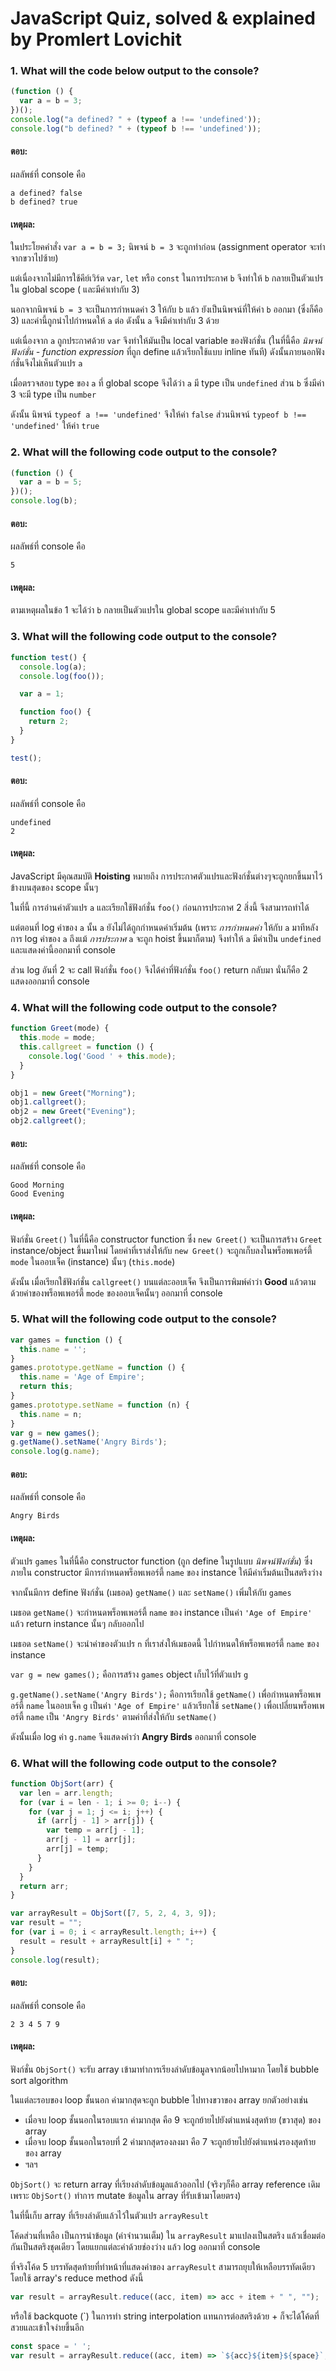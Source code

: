 # JavaScript Quiz, solved & explained by Promlert Lovichit

### 1. What will the code below output to the console?

```javascript
(function () {
  var a = b = 3;
})();
console.log("a defined? " + (typeof a !== 'undefined'));
console.log("b defined? " + (typeof b !== 'undefined'));
```

#### ตอบ:

ผลลัพธ์ที่ console คือ

```
a defined? false
b defined? true
```

#### เหตุผล:

ในประโยคคำสั่ง `var a = b = 3;` นิพจน์ `b = 3` จะถูกทำก่อน (assignment operator จะทำจากขวาไปซ้าย)

แต่เนื่องจากไม่มีการใช้คีย์เวิร์ด `var`, `let` หรือ `const` ในการประกาศ `b` จึงทำให้ `b` กลายเป็นตัวแปรใน global scope (
และมีค่าเท่ากับ 3)

นอกจากนิพจน์ `b = 3` จะเป็นการกำหนดค่า 3 ให้กับ `b` แล้ว ยังเป็นนิพจน์ที่ให้ค่า `b` ออกมา (ซึ่งก็คือ 3)
และค่านี้ถูกนำไปกำหนดให้ `a` ต่อ ดังนั้น `a` จึงมีค่าเท่ากับ 3 ด้วย

แต่เนื่องจาก `a` ถูกประกาศด้วย `var` จึงทำให้มันเป็น local variable ของฟังก์ชั่น (ในที่นี้คือ *นิพจน์ฟังก์ชั่น - function expression* ที่ถูก
define แล้วเรียกใช้แบบ inline ทันที) ดังนั้นภายนอกฟังก์ชั่นจึงไม่เห็นตัวแปร `a`

เมื่อตรวจสอบ type ของ `a` ที่ global scope จึงได้ว่า `a` มี type เป็น `undefined` ส่วน `b` ซึ่งมีค่า 3 จะมี type
เป็น `number`

ดังนั้น นิพจน์ `typeof a !== 'undefined'` จึงให้ค่า `false` ส่วนนิพจน์ `typeof b !== 'undefined'` ให้ค่า `true`

### 2. What will the following code output to the console?

```javascript
(function () {
  var a = b = 5;
})();
console.log(b);
```

#### ตอบ:

ผลลัพธ์ที่ console คือ

```
5
```

#### เหตุผล:

ตามเหตุผลในข้อ 1 จะได้ว่า `b` กลายเป็นตัวแปรใน global scope และมีค่าเท่ากับ 5

### 3. What will the following code output to the console?

```javascript
function test() {
  console.log(a);
  console.log(foo());

  var a = 1;

  function foo() {
    return 2;
  }
}

test();
```

#### ตอบ:

ผลลัพธ์ที่ console คือ

```
undefined
2
```

#### เหตุผล:

JavaScript มีคุณสมบัติ **Hoisting** หมายถึง การประกาศตัวแปรและฟังก์ชั่นต่างๆจะถูกยกขึ้นมาไว้ข้างบนสุดของ scope นั้นๆ

ในที่นี้ การอ่านค่าตัวแปร `a` และเรียกใช้ฟังก์ชั่น `foo()` ก่อนการประกาศ 2 สิ่งนี้ จึงสามารถทำได้

แต่ตอนที่ log ค่าของ `a` นั้น `a` ยังไม่ได้ถูกกำหนดค่าเริ่มต้น (เพราะ *การกำหนดค่า* ให้กับ `a` มาทีหลังการ log
ค่าของ `a` ถึงแม้ *การประกาศ* `a` จะถูก hoist ขึ้นมาก็ตาม) จึงทำให้ `a` มีค่าเป็น `undefined` และแสดงค่านี้ออกมาที่
console

ส่วน log อันที่ 2 จะ call ฟังก์ชั่น `foo()` จึงได้ค่าที่ฟังก์ชั่น `foo()` return กลับมา นั่นก็คือ 2 แสดงออกมาที่ console

### 4. What will the following code output to the console?

```javascript
function Greet(mode) {
  this.mode = mode;
  this.callgreet = function () {
    console.log('Good ' + this.mode);
  }
}

obj1 = new Greet("Morning");
obj1.callgreet();
obj2 = new Greet("Evening");
obj2.callgreet();
```

#### ตอบ:

ผลลัพธ์ที่ console คือ

```
Good Morning
Good Evening
```

#### เหตุผล:

ฟังก์ชั่น `Greet()` ในที่นี้คือ constructor function ซึ่ง `new Greet()` จะเป็นการสร้าง `Greet` instance/object
ขึ้นมาใหม่ โดยค่าที่เราส่งให้กับ `new Greet()`
จะถูกเก็บลงในพร็อพเพอร์ตี้ `mode` ในออบเจ็ค (instance) นั้นๆ (`this.mode`)

ดังนั้น เมื่อเรียกใช้ฟังก์ชั่น `callgreet()` บนแต่ละออบเจ็ค จึงเป็นการพิมพ์คำว่า **Good**
แล้วตามด้วยค่าของพร็อพเพอร์ตี้ `mode` ของออบเจ็คนั้นๆ ออกมาที่ console

### 5. What will the following code output to the console?

```javascript
var games = function () {
  this.name = '';
}
games.prototype.getName = function () {
  this.name = 'Age of Empire';
  return this;
}
games.prototype.setName = function (n) {
  this.name = n;
}
var g = new games();
g.getName().setName('Angry Birds');
console.log(g.name);
```

#### ตอบ:

ผลลัพธ์ที่ console คือ

```
Angry Birds
```

#### เหตุผล:

ตัวแปร `games` ในที่นี้คือ constructor function (ถูก define ในรูปแบบ *นิพจน์ฟังก์ชั่น*) ซึ่งภายใน constructor
มีการกำหนดพร็อพเพอร์ตี้ `name` ของ instance ให้มีค่าเริ่มต้นเป็นสตริงว่าง

จากนั้นมีการ define ฟังก์ชั่น (เมธอด) `getName()` และ `setName()` เพิ่มให้กับ `games`

เมธอด `getName()` จะกำหนดพร็อพเพอร์ตี้ `name` ของ instance เป็นค่า `'Age of Empire'` แล้ว return instance นั้นๆ
กลับออกไป

เมธอด `setName()` จะนำค่าของตัวแปร `n` ที่เราส่งให้เมธอดนี้ ไปกำหนดให้พร็อพเพอร์ตี้ `name` ของ instance

`var g = new games();` คือการสร้าง `games` object เก็บไว้ที่ตัวแปร `g`

`g.getName().setName('Angry Birds');` คือการเรียกใช้ `getName()` เพื่อกำหนดพร็อพเพอร์ตี้ `name` ในออบเจ็ค `g`
เป็นค่า `'Age of Empire'` แล้วเรียกใช้ `setName()` เพื่อเปลี่ยนพร็อพเพอร์ตี้ `name` เป็น `'Angry Birds'`
ตามค่าที่ส่งให้กับ `setName()`

ดังนั้นเมื่อ log ค่า `g.name` จึงแสดงคำว่า **Angry Birds** ออกมาที่ console

### 6. What will the following code output to the console?

```javascript
function ObjSort(arr) {
  var len = arr.length;
  for (var i = len - 1; i >= 0; i--) {
    for (var j = 1; j <= i; j++) {
      if (arr[j - 1] > arr[j]) {
        var temp = arr[j - 1];
        arr[j - 1] = arr[j];
        arr[j] = temp;
      }
    }
  }
  return arr;
}

var arrayResult = ObjSort([7, 5, 2, 4, 3, 9]);
var result = "";
for (var i = 0; i < arrayResult.length; i++) {
  result = result + arrayResult[i] + " ";
}
console.log(result);
```

#### ตอบ:

ผลลัพธ์ที่ console คือ

```
2 3 4 5 7 9
```

#### เหตุผล:

ฟังก์ชั่น `ObjSort()` จะรับ array เข้ามาทำการเรียงลำดับข้อมูลจากน้อยไปหามาก โดยใช้ bubble sort algorithm

ในแต่ละรอบของ loop ชั้นนอก ค่ามากสุดจะถูก bubble ไปทางขวาของ array ยกตัวอย่างเช่น 

- เมื่อจบ loop ชั้นนอกในรอบแรก ค่ามากสุด คือ 9 จะถูกย้ายไปยังตำแหน่งสุดท้าย (ขวาสุด) ของ array 
- เมื่อจบ loop ชั้นนอกในรอบที่ 2 ค่ามากสุดรองลงมา คือ 7 จะถูกย้ายไปยังตำแหน่งรองสุดท้ายของ array
- ฯลฯ

`ObjSort()` จะ return array ที่เรียงลำดับข้อมูลแล้วออกไป (จริงๆก็คือ array reference เดิม เพราะ `ObjSort()` ทำการ mutate ข้อมูลใน array ที่รับเข้ามาโดยตรง) 

ในที่นี้เก็บ array ที่เรียงลำดับแล้วไว้ในตัวแปร `arrayResult`

โค้ดส่วนที่เหลือ เป็นการนำข้อมูล (ค่าจำนวนเต็ม) ใน `arrayResult` มาแปลงเป็นสตริง แล้วเชื่อมต่อกันเป็นสตริงชุดเดียว โดยแยกแต่ละค่าด้วยช่องว่าง แล้ว log ออกมาที่ console

ที่จริงโค้ด 5 บรรทัดสุดท้ายที่ทำหน้าที่แสดงค่าของ `arrayResult` สามารถยุบให้เหลือบรรทัดเดียว โดยใช้ array's reduce method ดังนี้

```javascript
var result = arrayResult.reduce((acc, item) => acc + item + " ", "");
```

หรือใช้ backquote (`) ในการทำ string interpolation แทนการต่อสตริงด้วย + ก็จะได้โค้ดที่สวยและเข้าใจง่ายขึ้นอีก

```javascript
const space = ' ';
var result = arrayResult.reduce((acc, item) => `${acc}${item}${space}`, "");
```
